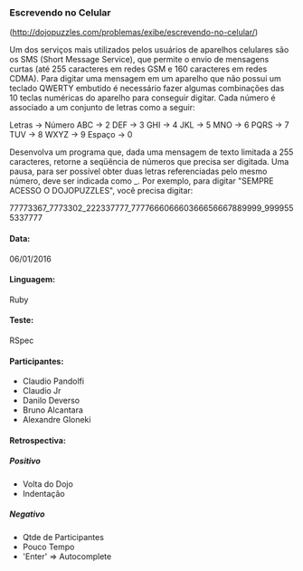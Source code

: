 ### Escrevendo no Celular

(http://dojopuzzles.com/problemas/exibe/escrevendo-no-celular/)

Um dos serviços mais utilizados pelos usuários de aparelhos celulares são os SMS (Short Message Service), que permite o envio de mensagens curtas (até 255 caracteres em redes GSM e 160 caracteres em redes CDMA).
Para digitar uma mensagem em um aparelho que não possui um teclado QWERTY embutido é necessário fazer algumas combinações das 10 teclas numéricas do aparelho para conseguir digitar. Cada número é associado a um conjunto de letras como a seguir:

Letras ->  Número
ABC    ->  2
DEF    ->  3
GHI    ->  4
JKL    ->  5
MNO    ->  6
PQRS   ->  7
TUV    ->  8
WXYZ   ->  9
Espaço ->  0

Desenvolva um programa que, dada uma mensagem de texto limitada a 255 caracteres, retorne a seqüência de números que precisa ser digitada. Uma pausa, para ser possível obter duas letras referenciadas pelo mesmo número, deve ser indicada como _.
Por exemplo, para digitar "SEMPRE ACESSO O DOJOPUZZLES", você precisa digitar:

77773367_7773302_222337777_777766606660366656667889999_9999555337777

#### Data:

06/01/2016

#### Linguagem:

Ruby

#### Teste:

RSpec

#### Participantes:

* Claudio Pandolfi
* Claudio Jr
* Danilo Deverso
* Bruno Alcantara
* Alexandre Gloneki

#### Retrospectiva:

##### Positivo

* Volta do Dojo
* Indentação

##### Negativo

* Qtde de Participantes
* Pouco Tempo
* 'Enter' => Autocomplete

